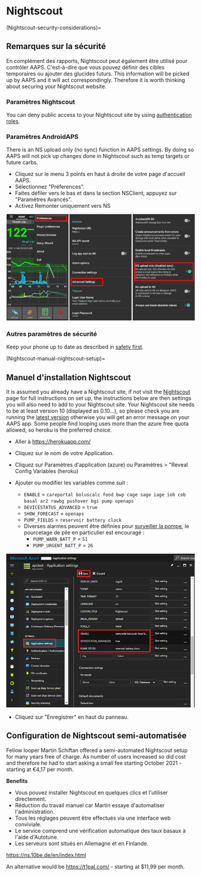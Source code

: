 # Nightscout

(Nightscout-security-considerations)=

## Remarques sur la sécurité

En complément des rapports, Nightscout peut également être utilisé pour contrôler AAPS. C'est-à-dire que vous pouvez définir des cibles temporaires ou ajouter des glucides futurs. This information will be picked up by AAPS and it will act correspondingly. Therefore it is worth thinking about securing your Nightscout website.

### Paramètres Nightscout

You can deny public access to your Nightscout site by using [authentication roles](https://nightscout.github.io/nightscout/security).

### Paramètres AndroidAPS

There is an NS upload only (no sync) function in AAPS settings. By doing so AAPS will not pick up changes done in Nightscout such as temp targets or future carbs.

* Cliquez sur le menu 3 points en haut à droite de votre page d'accueil AAPS.
* Sélectionnez "Préferences".
* Faites défiler vers le bas et dans la section NSClient, appuyez sur "Paramètres Avancés".
* Activez Remonter uniquement vers NS

![Nightscout upload only](../images/NSsafety.png)

### Autres paramètres de sécurité

Keep your phone up to date as described in [safety first](../Getting-Started/Safety-first.md).

(Nightscout-manual-nightscout-setup)=

## Manuel d'installation Nightscout

It is assumed you already have a Nightscout site, if not visit the [Nightscout](http://nightscout.github.io/nightscout/new_user/) page for full instructions on set up, the instructions below are then settings you will also need to add to your Nightscout site. Your Nightscout site needs to be at least version 10 (displayed as 0.10...), so please check you are running the [latest version](https://nightscout.github.io/update/update/#updating-your-site-to-the-latest-version) otherwise you will get an error message on your AAPS app. Some people find looping uses more than the azure free quota allowed, so heroku is the preferred choice.

* Aller à https://herokuapp.com/

* Cliquez sur le nom de votre Application.

* Cliquez sur Paramètres d'application (azure) ou Paramètres > "Reveal Config Variables (heroku)

* Ajouter ou modifier les variables comme suit :
  
  * `ENABLE` = `careportal boluscalc food bwp cage sage iage iob cob basal ar2 rawbg pushover bgi pump openaps`
  * `DEVICESTATUS_ADVANCED` = `true`
  * `SHOW_FORECAST` = `openaps`
  * `PUMP_FIELDS` = `reservoir battery clock`
  * Diverses alarmes peuvent être définies pour [surveiller la pompe](https://github.com/nightscout/cgm-remote-monitor#pump-pump-monitoring), le pourcetage de pile en particulier est encouragé : 
    * `PUMP_WARN_BATT_P` = `51`
    * `PUMP_URGENT_BATT_P` = `26` 

![Azure](../images/nightscout1.png)

* Cliquez sur "Enregistrer" en haut du panneau.

## Configuration de Nightscout semi-automatisée

Fellow looper Martin Schiftan offered a semi-automated Nightscout setup for many years free of charge. As number of users increased so did cost and therefore he had to start asking a small fee starting October 2021 - starting at €4,17 per month.

**Benefits**

* Vous pouvez installer Nightscout en quelques clics et l'utiliser directement. 
* Réduction du travail manuel car Martin essaye d'automatiser l'administration.
* Tous les réglages peuvent être effectués via une interface web conviviale. 
* Le service comprend une vérification automatique des taux basaux à l'aide d'Autotune. 
* Les serveurs sont situés en Allemagne et en Finlande.

<https://ns.10be.de/en/index.html>

An alternative would be <https://t1pal.com/> - starting at $11,99 per month.